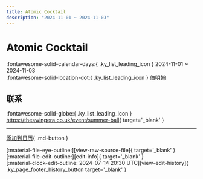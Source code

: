 ```yaml
---
title: Atomic Cocktail
description: "2024-11-01 ~ 2024-11-03"
---
```


# Atomic Cocktail 

:fontawesome-solid-calendar-days:{ .ky_list_leading_icon } 2024-11-01 ~ 2024-11-03  
:fontawesome-solid-location-dot:{ .ky_list_leading_icon } 伯明翰  

## 联系

:fontawesome-solid-globe:{ .ky_list_leading_icon } <https://theswingera.co.uk/event/summer-ball>{ target='_blank' }  

---

[添加到日历](https://swing.news/ics/zh-Hans/2024/uk/atomic-cocktail-2024.ics){ .md-button }

<div class="ky_page_footer" markdown>
<div class="ky_page_footer_trailing" markdown="span">
[:material-file-eye-outline:][view-raw-source-file]{ target='_blank' }
[:material-file-edit-outline:][edit-info]{ target='_blank' }
</div>
<div class="ky_page_footer_leading" markdown="span">
[:material-clock-edit-outline: 2024-07-14 20:30 UTC][view-edit-history]{ .ky_page_footer_history_button target='_blank' }
</div>
</div>

[view-raw-source-file]: https://github.com/swingdance/events/blob/main/2024/uk/atomic-cocktail-2024.json "查看原始源文件"
[edit-info]: https://github.com/swingdance/events/issues/new?assignees=&labels=update+event&projects=&template=03-update_entity.yml&title=%5B2024%2Fuk%5D%20Atomic%20Cocktail&region=uk&year=2024&id=atomic-cocktail-2024&name=Atomic%20Cocktail&org_id= "编辑信息"

[view-edit-history]: https://github.com/swingdance/events/commits/main/2024/uk/atomic-cocktail-2024.json "查看编辑历史"
